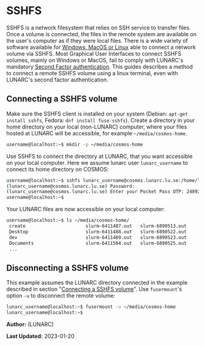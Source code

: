 # SSHFS

SSHFS is a network filesystem that relies on SSH service to transfer files.
Once a volume is connected, the files in the remote system are available on the user's computer as if they were local files.
There is a wide variety of software available for [Windows, MacOS or Linux](http://pig.made-it.com/sshfs.html) able to connect a network volume via SSHFS.
Most Graphical User Interfaces to connect SSHFS volumes, mainly on Windows or MacOS, fail to comply with LUNARC's mandatory [Second Factor authentication](../../getting_started/login_howto.md#logging-in-using-one-time-passwords-otp).
This guides describes a method to connect a remote SSHFS volume using a linux terminal, even with LUNARC's second factor authentication.

## Connecting a SSHFS volume

Make sure the SSHFS client is installed on your system (Debian: `apt-get install sshfs`, Fedora: `dnf install fuse-sshfs`).
Create a directory in your home directory on your local (non-LUNARC) computer, where your files hosted at LUNARC will be accessible, for example `~/media/cosmos-home`.

```bash
username@localhost:~$ mkdir -p ~/media/cosmos-home
```

Use SSHFS to connect the directory at LUNARC, that you want accessible on your local computer.
Here we assume lunarc user `lunarc_username` to connect its home directory on COSMOS:


```bash
username@localhost:~$ sshfs lunarc_username@cosmos.lunarc.lu.se:/home/lunarc_username ~/media/cosmos-home
(lunarc_username@cosmos.lunarc.lu.se) Password: 
(lunarc_username@cosmos.lunarc.lu.se) Enter your Pocket Pass OTP: 248921
username@localhost:~$
```

Your LUNARC files are now accessible on your local computer:
```bash
username@localhost:~$ ls ~/media/cosmos-home/
 create                      slurm-6411487.out   slurm-6890513.out
 Desktop                     slurm-6411488.out   slurm-6890522.out
 dev                         slurm-6411489.out   slurm-6890523.out
 Documents                   slurm-6411504.out   slurm-6890525.out
 ...
```

## Disconnecting a SSHFS volume

This example assumes the LUNARC directory connected in the example described in section "[Connecting a SSHFS volume](#connecting-a-sshfs-volume)".
Use `fusermount`'s option `-u` to disconnect the remote volume:

```bash
lunarc_username@localhost:~$ fusermount -u ~/media/cosmos-home
lunarc_username@localhost:~$ 
```

**Author:**
(LUNARC)

**Last Updated:**
2023-01-20
